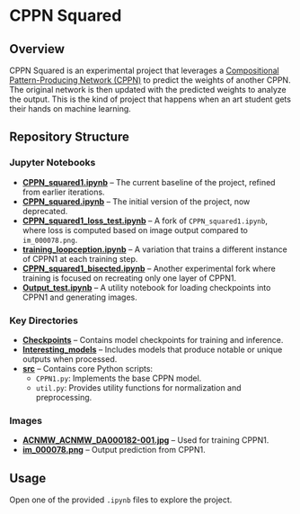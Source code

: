 # CPPN Squared

## Overview
CPPN Squared is an experimental project that leverages a [Compositional Pattern-Producing Network (CPPN)](https://en.wikipedia.org/wiki/Compositional_pattern-producing_network) to predict the weights of another CPPN. The original network is then updated with the predicted weights to analyze the output. This is the kind of project that happens when an art student gets their hands on machine learning.


## Repository Structure

### Jupyter Notebooks
- **[CPPN_squared1.ipynb](https://github.com/iuncus/CPPNsquared/blob/main/CPPN_squared1.ipynb)** – The current baseline of the project, refined from earlier iterations.
- **[CPPN_squared.ipynb](https://github.com/iuncus/CPPNsquared/blob/main/CPPN_squared.ipynb)** – The initial version of the project, now deprecated.
- **[CPPN_squared1_loss_test.ipynb](https://github.com/iuncus/CPPNsquared/blob/main/CPPN_squared1%20loss%20test.ipynb)** – A fork of `CPPN_squared1.ipynb`, where loss is computed based on image output compared to `im_000078.png`.
- **[training_loopception.ipynb](https://github.com/iuncus/CPPNsquared/blob/main/training_loopception.ipynb)** – A variation that trains a different instance of CPPN1 at each training step.
- **[CPPN_squared1_bisected.ipynb](https://github.com/iuncus/CPPNsquared/blob/main/CPPN_squared1%20bisected.ipynb)** – Another experimental fork where training is focused on recreating only one layer of CPPN1.
- **[Output_test.ipynb](https://github.com/iuncus/CPPNsquared/blob/main/Output_test.ipynb)** – A utility notebook for loading checkpoints into CPPN1 and generating images.

### Key Directories
- **[Checkpoints](https://github.com/iuncus/CPPNsquared/tree/main/Checkpoints)** – Contains model checkpoints for training and inference.
- **[Interesting_models](https://github.com/iuncus/CPPNsquared/tree/main/Interesting_models)** – Includes models that produce notable or unique outputs when processed.
- **[src](https://github.com/iuncus/CPPNsquared/tree/main/src)** – Contains core Python scripts:
  - `CPPN1.py`: Implements the base CPPN model.
  - `util.py`: Provides utility functions for normalization and preprocessing.

### Images
- **[ACNMW_ACNMW_DA000182-001.jpg](https://github.com/iuncus/CPPNsquared/blob/main/ACNMW_ACNMW_DA000182-001.jpg)** – Used for training CPPN1.
- **[im_000078.png](https://github.com/iuncus/CPPNsquared/blob/main/im_000078.png)** – Output prediction from CPPN1.

## Usage

Open one of the provided `.ipynb` files to explore the project.

